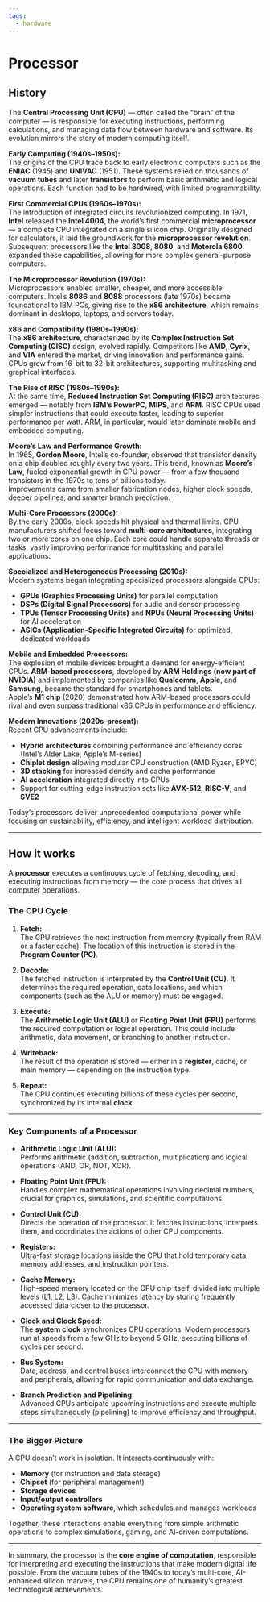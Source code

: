 ```yaml
---
tags:
  - hardware
---
```


# Processor

## History

The **Central Processing Unit (CPU)** — often called the “brain” of the computer — is responsible for executing instructions, performing calculations, and managing data flow between hardware and software. Its evolution mirrors the story of modern computing itself.

**Early Computing (1940s–1950s):**  
The origins of the CPU trace back to early electronic computers such as the **ENIAC** (1945) and **UNIVAC** (1951). These systems relied on thousands of **vacuum tubes** and later **transistors** to perform basic arithmetic and logical operations. Each function had to be hardwired, with limited programmability.

**First Commercial CPUs (1960s–1970s):**  
The introduction of integrated circuits revolutionized computing. In 1971, **Intel** released the **Intel 4004**, the world’s first commercial **microprocessor** — a complete CPU integrated on a single silicon chip. Originally designed for calculators, it laid the groundwork for the **microprocessor revolution**.  
Subsequent processors like the **Intel 8008**, **8080**, and **Motorola 6800** expanded these capabilities, allowing for more complex general-purpose computers.

**The Microprocessor Revolution (1970s):**  
Microprocessors enabled smaller, cheaper, and more accessible computers. Intel’s **8086** and **8088** processors (late 1970s) became foundational to IBM PCs, giving rise to the **x86 architecture**, which remains dominant in desktops, laptops, and servers today.

**x86 and Compatibility (1980s–1990s):**  
The **x86 architecture**, characterized by its **Complex Instruction Set Computing (CISC)** design, evolved rapidly. Competitors like **AMD**, **Cyrix**, and **VIA** entered the market, driving innovation and performance gains. CPUs grew from 16-bit to 32-bit architectures, supporting multitasking and graphical interfaces.

**The Rise of RISC (1980s–1990s):**  
At the same time, **Reduced Instruction Set Computing (RISC)** architectures emerged — notably from **IBM’s PowerPC**, **MIPS**, and **ARM**. RISC CPUs used simpler instructions that could execute faster, leading to superior performance per watt. ARM, in particular, would later dominate mobile and embedded computing.

**Moore’s Law and Performance Growth:**  
In 1965, **Gordon Moore**, Intel’s co-founder, observed that transistor density on a chip doubled roughly every two years. This trend, known as **Moore’s Law**, fueled exponential growth in CPU power — from a few thousand transistors in the 1970s to tens of billions today.  
Improvements came from smaller fabrication nodes, higher clock speeds, deeper pipelines, and smarter branch prediction.

**Multi-Core Processors (2000s):**  
By the early 2000s, clock speeds hit physical and thermal limits. CPU manufacturers shifted focus toward **multi-core architectures**, integrating two or more cores on one chip. Each core could handle separate threads or tasks, vastly improving performance for multitasking and parallel applications.

**Specialized and Heterogeneous Processing (2010s):**  
Modern systems began integrating specialized processors alongside CPUs:
- **GPUs (Graphics Processing Units)** for parallel computation  
- **DSPs (Digital Signal Processors)** for audio and sensor processing  
- **TPUs (Tensor Processing Units)** and **NPUs (Neural Processing Units)** for AI acceleration  
- **ASICs (Application-Specific Integrated Circuits)** for optimized, dedicated workloads

**Mobile and Embedded Processors:**  
The explosion of mobile devices brought a demand for energy-efficient CPUs. **ARM-based processors**, developed by **ARM Holdings (now part of NVIDIA)** and implemented by companies like **Qualcomm**, **Apple**, and **Samsung**, became the standard for smartphones and tablets.  
Apple’s **M1 chip** (2020) demonstrated how ARM-based processors could rival and even surpass traditional x86 CPUs in performance and efficiency.

**Modern Innovations (2020s–present):**  
Recent CPU advancements include:
- **Hybrid architectures** combining performance and efficiency cores (Intel’s Alder Lake, Apple’s M-series)  
- **Chiplet design** allowing modular CPU construction (AMD Ryzen, EPYC)  
- **3D stacking** for increased density and cache performance  
- **AI acceleration** integrated directly into CPUs  
- Support for cutting-edge instruction sets like **AVX-512**, **RISC-V**, and **SVE2**

Today’s processors deliver unprecedented computational power while focusing on sustainability, efficiency, and intelligent workload distribution.

---

## How it works

A **processor** executes a continuous cycle of fetching, decoding, and executing instructions from memory — the core process that drives all computer operations.

### The CPU Cycle

1. **Fetch:**  
   The CPU retrieves the next instruction from memory (typically from RAM or a faster cache). The location of this instruction is stored in the **Program Counter (PC)**.

2. **Decode:**  
   The fetched instruction is interpreted by the **Control Unit (CU)**. It determines the required operation, data locations, and which components (such as the ALU or memory) must be engaged.

3. **Execute:**  
   The **Arithmetic Logic Unit (ALU)** or **Floating Point Unit (FPU)** performs the required computation or logical operation. This could include arithmetic, data movement, or branching to another instruction.

4. **Writeback:**  
   The result of the operation is stored — either in a **register**, cache, or main memory — depending on the instruction type.

5. **Repeat:**  
   The CPU continues executing billions of these cycles per second, synchronized by its internal **clock**.

---

### Key Components of a Processor

- **Arithmetic Logic Unit (ALU):**  
  Performs arithmetic (addition, subtraction, multiplication) and logical operations (AND, OR, NOT, XOR).

- **Floating Point Unit (FPU):**  
  Handles complex mathematical operations involving decimal numbers, crucial for graphics, simulations, and scientific computations.

- **Control Unit (CU):**  
  Directs the operation of the processor. It fetches instructions, interprets them, and coordinates the actions of other CPU components.

- **Registers:**  
  Ultra-fast storage locations inside the CPU that hold temporary data, memory addresses, and instruction pointers.

- **Cache Memory:**  
  High-speed memory located on the CPU chip itself, divided into multiple levels (L1, L2, L3). Cache minimizes latency by storing frequently accessed data closer to the processor.

- **Clock and Clock Speed:**  
  The **system clock** synchronizes CPU operations. Modern processors run at speeds from a few GHz to beyond 5 GHz, executing billions of cycles per second.

- **Bus System:**  
  Data, address, and control buses interconnect the CPU with memory and peripherals, allowing for rapid communication and data exchange.

- **Branch Prediction and Pipelining:**  
  Advanced CPUs anticipate upcoming instructions and execute multiple steps simultaneously (pipelining) to improve efficiency and throughput.

---

### The Bigger Picture

A CPU doesn’t work in isolation. It interacts continuously with:
- **Memory** (for instruction and data storage)
- **Chipset** (for peripheral management)
- **Storage devices**
- **Input/output controllers**
- **Operating system software**, which schedules and manages workloads

Together, these interactions enable everything from simple arithmetic operations to complex simulations, gaming, and AI-driven computations.

---

In summary, the processor is the **core engine of computation**, responsible for interpreting and executing the instructions that make modern digital life possible. From the vacuum tubes of the 1940s to today’s multi-core, AI-enhanced silicon marvels, the CPU remains one of humanity’s greatest technological achievements.
